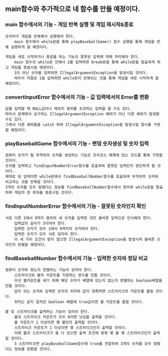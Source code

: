 ## main함수와 추가적으로 네 함수를 만들 예정이다.
### main 함수에서의 기능 - 게임 반복 실행 및 게임 재시작&종료
    숫자야구 게임을 반복해서 실행해야 한다.
        main 함수에서 while문을 통해 playBaseballGame() 함수 실행을 통해 게임을 반복 실행하게 할 예정이다.

    게임을 새로 시작하거나 종료를 하는 기능과 잘못된 입력에 대해 처리해야 한다.
        main 함수의 while문 안에서 2를 입력하면 break문을 통해 while문을 탈출하게 하고 게임을 종료시킬 예정이다.
        1이 아닌 숫자를 입력하면 IllegalArgumentException을 발생시킬 것이다.
        따라서 저절로 1을 입력하면 while문이 반복되는 것을 통해 게임을 새로 시작하게 할 예정이다.

### convertInputError 함수에서의 기능 - 값 입력에서의 Error를 변환
    값을 입력할 때 NULL값이나 메모리 범위를 초과하는 입력을 할 수도 있다.
    따라서 문제에서 요구하는 IllegalArgumentException 예외가 아닌 다른 예외가 발생할 수도 있다.
    그래서 다른 예외들을 catch 하여 IllegalArgumentException을 발생시킬 함수를 구현할 예정이다.

### playBaseballGame 함수에서의 기능 - 랜덤 숫자생성 및 숫자 입력
    컴퓨터 숫자가 될 무작위의 숫자를 생성하는 기능은 프리코스 예제에 있는 코드를 통해 구현할 것이다.
    숫자를 입력하고 findInputNumberError함수를 호출하여 잘못된 입력인지 판단하게 할 것이다.
    제대로 된 입력이면 while문에서 findBaseballNumber함수를 호출하여 무작위의 숫자와 비교하는 것을 반복할 것이다.
    3개의 숫자를 모두 맞혔다는 정보를 findBaseballNumber함수에서 받아와 while문을 탈출하며 게임의 한 회차를 종료시킬 것이다.


### findInputNumberError 함수에서의 기능 - 잘못된 숫자인지 확인
    서로 다른 1에서 9까지 범위의 세 숫자를 입력한 것만 올바른 입력으로 인식해야 한다.
        입력값의 길이가 3이어야 한다.
        입력한 숫자가 모두 1에서 9까지의 숫자여야 한다.
        입력한 숫자가 모두 서로 달라야 한다.
        이 세 가지 조건이 맞지 않으면 IllegalArgumentException을 발생시켜 올바른 숫자인지 판별할 예정이다.


### findBaseballNumber 함수에서의 기능 - 입력한 숫자와 정답 비교
    컴퓨터 숫자와 맞는지 판별하는 기능이 있어야 한다.
        스트라이크와 볼의 카운트를 지정하는 변수를 만들 것이다.
        우선 볼카운트를 세기 위해 해당 숫자가 배열에 있는지 없는지 판별하는 boolean배열을 만들 것이다.
        답이 되는 숫자와 입력한 숫자의 위치와 값이 정확하면 스트라이크의 카운트를 올릴 것이다.
        위치는 같지 않지만 boolean 배열에 true값이면 볼 카운트를 올릴 것이다.

    볼 및 스트라이크를 출력하는 기능이 있어야 한다.
        볼과 스트라이크 카운트가 모두 0이면 낫싱을 출력할 것이다.
        볼 카운트가 1 이상이면 몇 볼인지 출력할 것이다.
        스트라이크 카운트가 1 이상이면 몇 스트라이크인지 출력할 것이다.
        이때 볼과 스트라이크가 둘 다 있으면 출력 조건에 맞춰 몇 볼 몇 스트라이크인지 출력할 것이다.
        3 스트라이크면 playBaseballGame함수에 true를 전달하여 3개의 숫자를 모두 맞췄다는 정보를 반환할 것이다.